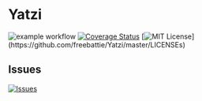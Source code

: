 # Yatzi
![example workflow](https://github.com/freebattie/Yatzi/actions/workflows/maven.yml/badge.svg)
[![Coverage Status](https://coveralls.io/repos/github/freebattie/Yatzi/badge.svg?branch=main&kill_cache=1)](https://coveralls.io/github/freebattie/Yatzi?branch=main)
[![MIT License](https://img.shields.io/apm/l/atomic-design-ui.svg?)](https://github.com/freebattie/Yatzi/master/LICENSEs)
## Issues
[![Issues](https://img.shields.io/github/issues-raw/tterb/PlayMusic.svg?maxAge=25000)](https://github.com/freebattie/Yatzi/master/issues)  
